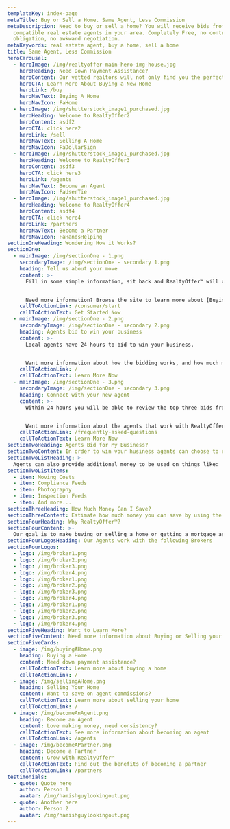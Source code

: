 ```yaml
---
templateKey: index-page
metaTitle: Buy or Sell a Home. Same Agent, Less Commission
metaDescription: Need to buy or sell a home? You will receive bids from
  compatible real estate agents in your area. Completely Free, no contracts, no
  obligation, no awkward negotiation.
metaKeywords: real estate agent, buy a home, sell a home
title: Same Agent, Less Commission
heroCarousel:
  - heroImage: /img/realtyoffer-main-hero-img-house.jpg
    heroHeading: Need Down Payment Assistance?
    heroContent: Our vetted realtors will not only find you the perfect house, but will put part of their commission toward your purchase!
    heroCTA: Learn More About Buying a New Home
    heroLink: /buy
    heroNavText: Buying A Home
    heroNavIcon: FaHome
  - heroImage: /img/shutterstock_image1_purchased.jpg
    heroHeading: Welcome to RealtyOffer2
    heroContent: asdf2
    heroCTA: click here2
    heroLink: /sell
    heroNavText: Selling A Home
    heroNavIcon: FaDollarSign
  - heroImage: /img/shutterstock_image1_purchased.jpg
    heroHeading: Welcome to RealtyOffer3
    heroContent: asdf3
    heroCTA: click here3
    heroLink: /agents
    heroNavText: Become an Agent
    heroNavIcon: FaUserTie
  - heroImage: /img/shutterstock_image1_purchased.jpg
    heroHeading: Welcome to RealtyOffer4
    heroContent: asdf4
    heroCTA: click here4
    heroLink: /partners
    heroNavText: Become a Partner
    heroNavIcon: FaHandsHelping
sectionOneHeading: Wondering How it Works?
sectionOne:
  - mainImage: /img/sectionOne - 1.png
    secondaryImage: /img/sectionOne - secondary 1.png
    heading: Tell us about your move
    content: >-
      Fill in some simple information, sit back and RealtyOffer™ will connect you with a certified and vetted agent, while removing the upfront negotiation.


      Need more information? Browse the site to learn more about [Buying a Home](/buy) or [Selling Your Home](/sell).
    callToActionLink: /consumer/start
    callToActionText: Get Started Now
  - mainImage: /img/sectionOne - 2.png
    secondaryImage: /img/sectionOne - secondary 2.png
    heading: Agents bid to win your business
    content: >-
      Local agents have 24 hours to bid to win your business. 


      Want more information about how the bidding works, and how much money you can save?
    callToActionLink: /
    callToActionText: Learn More Now
  - mainImage: /img/sectionOne - 3.png
    secondaryImage: /img/sectionOne - secondary 3.png
    heading: Connect with your new agent
    content: >-
      Within 24 hours you will be able to review the top three bids from compatible agents in your area. Choose the best offer and simply get connected, while removing the upfront awkward negotiation. 


      Want more information about the agents that work with RealtyOffer™?
    callToActionLink: /frequently-asked-questions
    callToActionText: Learn More Now
sectionTwoHeading: Agents Bid for My Business?
sectionTwoContent: In order to win vour husiness agents can choose to reduce their commission on the sale of your home, or on the purchase of a new home, the agent can contribute part of their commission to be used towards your closing costs--this means less money that you bring to the table!
sectionTwoListHeading: >-
  Agents can also provide additional money to be used on things like:
sectionTwoListItems:
  - item: Moving Costs
  - item: Compliance Feeds
  - item: Photography
  - item: Inspection Feeds
  - item: And more...
sectionThreeHeading: How Much Money Can I Save?
sectionThreeContent: Estimate how much money you can save by using the calculators below. RealtyOffer™ is a completely free platform--No contracts, No obligations, and No awkward negotiations
sectionFourHeading: Why RealtyOffer™?
sectionFourContent: >-
  Our goal is to make buving or selling a home or getting a mortgage as easv and stress free as possible. Our AI digitized platform is designed to educate & empower the consumer and connect you with top-rated certified agents while saving thousands of dollars in the process.
sectionFourLogosHeading: Our Agents work with the following Brokers
sectionFourLogos:
  - logo: /img/broker1.png
  - logo: /img/broker2.png
  - logo: /img/broker3.png
  - logo: /img/broker4.png
  - logo: /img/broker1.png
  - logo: /img/broker2.png
  - logo: /img/broker3.png
  - logo: /img/broker4.png
  - logo: /img/broker1.png
  - logo: /img/broker2.png
  - logo: /img/broker3.png
  - logo: /img/broker4.png
sectionFiveHeading: Want to Learn More?
sectionFiveContent: Need more information about Buying or Selling your home? Or just want to hear from previous clients, click below to learn more.
sectionFiveCards:
  - image: /img/buyingAHome.png
    heading: Buying a Home
    content: Need down payment assistance?
    callToActionText: Learn more about buying a home
    callToActionLink: /
  - image: /img/sellingAHome.png
    heading: Selling Your Home
    content: Want to save on agent commissions?
    callToActionText: Learn more about selling your home
    callToActionLink: /
  - image: /img/becomeAnAgent.png
    heading: Become an Agent
    content: Love making money, need consistency?
    callToActionText: See more information about becoming an agent
    callToActionLink: /agents
  - image: /img/becomeAPartner.png
    heading: Become a Partner
    content: Grow with RealtyOffer™
    callToActionText: Find out the benefits of becoming a partner
    callToActionLink: /partners
testimonials:
  - quote: Quote here
    author: Person 1
    avatar: /img/hamishguylookingout.png
  - quote: Another here
    author: Person 2
    avatar: /img/hamishguylookingout.png
---
```

